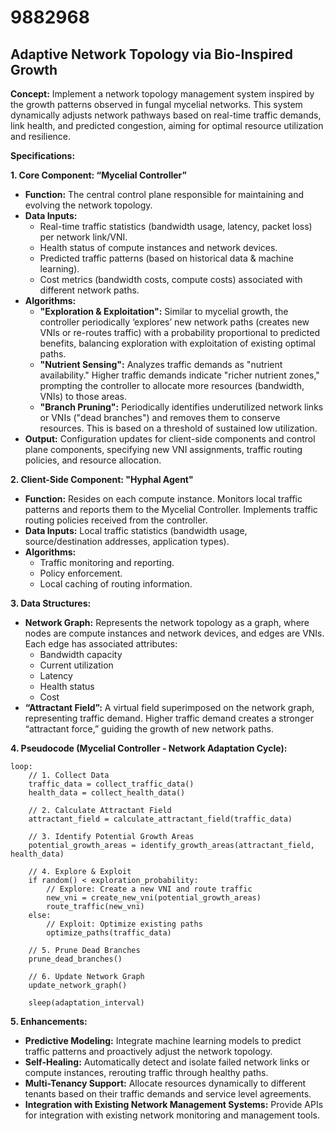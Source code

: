 # 9882968

## Adaptive Network Topology via Bio-Inspired Growth

**Concept:** Implement a network topology management system inspired by the growth patterns observed in fungal mycelial networks. This system dynamically adjusts network pathways based on real-time traffic demands, link health, and predicted congestion, aiming for optimal resource utilization and resilience.

**Specifications:**

**1. Core Component: “Mycelial Controller”**

*   **Function:** The central control plane responsible for maintaining and evolving the network topology.
*   **Data Inputs:**
    *   Real-time traffic statistics (bandwidth usage, latency, packet loss) per network link/VNI.
    *   Health status of compute instances and network devices.
    *   Predicted traffic patterns (based on historical data & machine learning).
    *   Cost metrics (bandwidth costs, compute costs) associated with different network paths.
*   **Algorithms:**
    *   **"Exploration & Exploitation":** Similar to mycelial growth, the controller periodically ‘explores’ new network paths (creates new VNIs or re-routes traffic) with a probability proportional to predicted benefits, balancing exploration with exploitation of existing optimal paths.
    *   **"Nutrient Sensing":** Analyzes traffic demands as "nutrient availability." Higher traffic demands indicate "richer nutrient zones," prompting the controller to allocate more resources (bandwidth, VNIs) to those areas.
    *   **"Branch Pruning":** Periodically identifies underutilized network links or VNIs ("dead branches") and removes them to conserve resources. This is based on a threshold of sustained low utilization.
*   **Output:** Configuration updates for client-side components and control plane components, specifying new VNI assignments, traffic routing policies, and resource allocation.

**2. Client-Side Component: "Hyphal Agent"**

*   **Function:** Resides on each compute instance.  Monitors local traffic patterns and reports them to the Mycelial Controller.  Implements traffic routing policies received from the controller.
*   **Data Inputs:** Local traffic statistics (bandwidth usage, source/destination addresses, application types).
*   **Algorithms:**
    *   Traffic monitoring and reporting.
    *   Policy enforcement.
    *   Local caching of routing information.

**3. Data Structures:**

*   **Network Graph:** Represents the network topology as a graph, where nodes are compute instances and network devices, and edges are VNIs. Each edge has associated attributes:
    *   Bandwidth capacity
    *   Current utilization
    *   Latency
    *   Health status
    *   Cost
*   **“Attractant Field”:** A virtual field superimposed on the network graph, representing traffic demand. Higher traffic demand creates a stronger “attractant force,” guiding the growth of new network paths.

**4. Pseudocode (Mycelial Controller - Network Adaptation Cycle):**

```
loop:
    // 1. Collect Data
    traffic_data = collect_traffic_data()
    health_data = collect_health_data()

    // 2. Calculate Attractant Field
    attractant_field = calculate_attractant_field(traffic_data)

    // 3. Identify Potential Growth Areas
    potential_growth_areas = identify_growth_areas(attractant_field, health_data)

    // 4. Explore & Exploit
    if random() < exploration_probability:
        // Explore: Create a new VNI and route traffic
        new_vni = create_new_vni(potential_growth_areas)
        route_traffic(new_vni)
    else:
        // Exploit: Optimize existing paths
        optimize_paths(traffic_data)

    // 5. Prune Dead Branches
    prune_dead_branches()

    // 6. Update Network Graph
    update_network_graph()

    sleep(adaptation_interval)
```

**5. Enhancements:**

*   **Predictive Modeling:**  Integrate machine learning models to predict traffic patterns and proactively adjust the network topology.
*   **Self-Healing:** Automatically detect and isolate failed network links or compute instances, rerouting traffic through healthy paths.
*   **Multi-Tenancy Support:**  Allocate resources dynamically to different tenants based on their traffic demands and service level agreements.
*   **Integration with Existing Network Management Systems:**  Provide APIs for integration with existing network monitoring and management tools.